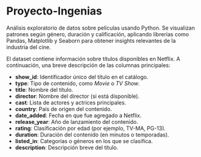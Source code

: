 # Proyecto-Ingenias
Análisis exploratorio de datos sobre películas usando Python. Se visualizan patrones según género, duración y calificación, aplicando librerías como Pandas, Matplotlib y Seaborn para obtener insights relevantes de la industria del cine.

El dataset contiene información sobre títulos disponibles en Netflix. A continuación, una breve descripción de las columnas principales:

* **show\_id**: Identificador único del título en el catálogo.
* **type**: Tipo de contenido, como *Movie* o *TV Show*.
* **title**: Nombre del título.
* **director**: Nombre del director (si está disponible).
* **cast**: Lista de actores y actrices principales.
* **country**: País de origen del contenido.
* **date\_added**: Fecha en que fue agregado a Netflix.
* **release\_year**: Año de lanzamiento del contenido.
* **rating**: Clasificación por edad (por ejemplo, TV-MA, PG-13).
* **duration**: Duración del contenido (en minutos o temporadas).
* **listed\_in**: Categorías o géneros en los que se clasifica.
* **description**: Descripción breve del título.
